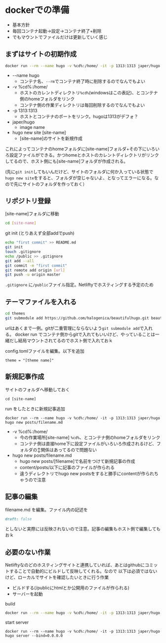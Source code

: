 <!-- 
hugo new site <name>
\hugo\<name>
にサイトの雛形

テーマ
\hugo\<name>\themes\ 
でgit clone

\hugo\<name>
で
hugo server -t athena --bind=0.0.0.0 #--bind=0.0.0.0で別のホストからもアクセスok
http://localhost:1313 

\hugo\<naem>\public
に出力 -->



# dockerでの準備

 * 基本方針
 * 毎回コンテナ起動→設定→コンテナ終了+削除
 * でもマウントでファイルだけは更新していく感じ



## まずはサイトの初期作成

```sh
docker run --rm --name hugo -v %cd%:/home/ -it -p 1313:1313 japer/hugo hugo new site [site-name]
```

 * --name hugo
    * コンテナ名、`--rm`でコンテナ終了時に削除するのでなんでもよい
 * -v %cd%:/home/
    * ホストのカレントディレクトリ`%cd%`(windowsはこの表記)、とコンテナ側のhomeフォルダをリンク
    * コンテナ側の作業ディレクトリは毎回削除するのでなんでもよい
 * -p 1313:1313
    * ホストとコンテナのポートをリンク。hugoは1313がデフォ？
 * japer/hugo
    * image name
 * hugo new site [site-name]
    * [site-name]のサイトを新規作成

これによってコンテナのhomeフォルダに[site-name]フォルダ+その下にいろいろ設定ファイルができる。かつhomeとホストのカレントディレクトリがリンクしてるので、ホスト側にも[site-name]フォルダが作成される。

(先に`git init`してもいんだけど、サイトのフォルダに何か入っている状態で```hugo new site```をすると、フォルダが空じゃないよ、となってエラーになる。なので先にサイトのフォルダを作っておく）


## リポジトリ登録
[site-name]フォルダに移動
```sh
cd [site-name]
```
git init (とりあえず全部addでpush)
```sh
echo "first commit" >> README.md
git init
touch .gitignore
echo /public >> .gitignore
git add --all
git commit -m "first commit"
git remote add origin [url]
git push -u origin master
```
`.gitignore` に`/public`ファイル指定。Netliftyでホスティングする予定のため

## テーマファイルを入れる
```sh
cd themes
git submodule add https://github.com/halogenica/beautifulhugo.git beautifulhugo
```
urlはあくまで一例。gitが二重管理にならないよう`git submodule add`で入れる。
docker run でコンテナ側からgitで入れてもいいけど、やっていることは一緒だし結局マウントされてるのでホスト側で入れておｋ


config.tomlファイルを編集。以下を追加
```
theme = "[theme name]"
```
## 新規記事作成
サイトのフォルダへ移動しておく
```
cd [site-name]
```
run をしたときに新規記事追加
```
docker run --rm --name hugo -v %cd%:/home/ -it -p 1313:1313 japer/hugo  hugo new posts/filename.md
```
 * -v %cd%:/home/
    * 今の作業場所[site-name] `%cd%`、とコンテナ側のhomeフォルダをリンク
    * コンテナ側は直接home下に設定ファイルがいろいろ作成されるけど、フォルダの↕関係はあってるので問題ない
* hugo new posts/filename.md
    * hugo new posts/[filename]で名前をつけて新規記事の作成
    * content/posts/以下に記事のファイルが作られる
    * 違うディレクトリでhugo new postsをすると勝手にcontentが作られちゃうので注意

## 記事の編集
filename.md を編集。ファイル内の記述を
```md
draft: false
```
としないと実際には反映されないので注意。記事の編集もホスト側で編集してもおｋ


## 必要のない作業
Netliftyなのどのホスティングサイトと連携していれば、あとはgithubにコミットすることで自動的にビルドして反映してくれる。なので 以下は必須ではないけど、ローカルでサイトを確認したいときに行う作業
 * ビルドする(/publicにhtmlとか公開用のファイルが作られる)
 * サーバーを起動

build
```sh
docker run --rm --name hugo -v %cd%:/home/ -it -p 1313:1313 japer/hugo hugo
```
start server
```
docker run --rm --name hugo -v %cd%:/home/ -it -p 1313:1313 japer/hugo hugo server --bind=0.0.0.0
```

<!--  --workdir="/home/"  -->